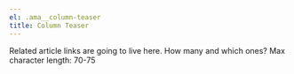 ```yaml
---
el: .ama__column-teaser
title: Column Teaser
---
```

Related article links are going to live here. How many and which ones?
Max character length: 70-75
